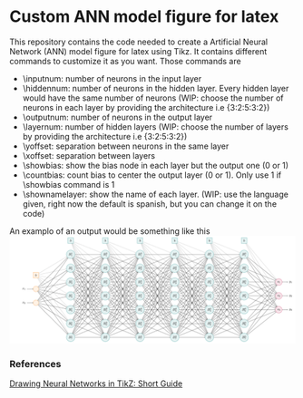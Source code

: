 # Custom ANN model figure for latex
This repository contains the code needed to create a Artificial Neural Network (ANN) model figure for latex using Tikz. It contains different commands to customize it as you want. Those commands are
- \inputnum: number of neurons in the input layer
- \hiddennum: number of neurons in the hidden layer. Every hidden layer would have the same number of neurons (WIP: choose the number of neurons in each layer by providing the architecture i.e {3:2:5:3:2})
- \outputnum: number of neurons in the output layer
- \layernum: number of hidden layers (WIP: choose the number of layers by providing the architecture i.e {3:2:5:3:2})
- \yoffset: separation between neurons in the same layer
- \xoffset: separation between layers
- \showbias: show the bias node in each layer but the output one (0 or 1)
- \countbias: count bias to center the output layer (0 or 1). Only use 1 if \showbias command is 1
- \shownamelayer: show the name of each layer. (WIP: use the language given, right now the default is spanish, but you can change it on the code)

An examplo of an output would be something like this
![ANN example](https://github.com/MarioBerrios/ANN-model-for-latex/blob/main/ann_example.png)

### References
[Drawing Neural Networks in TikZ: Short Guide](https://latexdraw.com/drawing-neural-networks-in-tikz-short-guide/)
